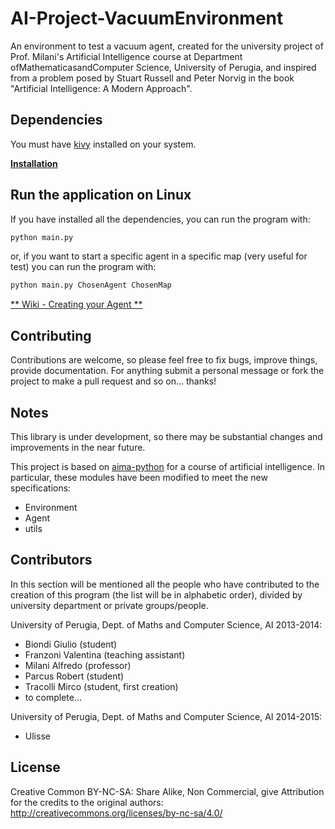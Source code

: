 AI-Project-VacuumEnvironment
============================

An environment to test a vacuum agent, created for the university project of Prof. Milani's Artificial Intelligence course at Department ofMathematicasandComputer Science, University of Perugia, and inspired from a problem posed by Stuart Russell and Peter Norvig in the book "Artificial Intelligence: A Modern Approach". 

## Dependencies

You must have [kivy](http://kivy.org/#home) installed on your system.

[**Installation**](https://github.com/sfcoding-school/AI-Project-VacuumEnvironment/wiki/Install-Kivy)

## Run the application on Linux

If you have installed all the dependencies, you can run the program with:
```bash
python main.py
```
or, if you want to start a specific agent in a specific map (very useful for test) you can run the program with:
```bash
python main.py ChosenAgent ChosenMap
```

[** Wiki - Creating your Agent **](https://github.com/sfcoding-school/AI-Project-VacuumEnvironment/wiki/Creating-your-Agent)

## Contributing

Contributions are welcome, so please feel free to fix bugs, improve things, provide documentation. 
For anything submit a personal message or fork the project to make a pull request and so on... thanks!

## Notes

This library is under development, so there may be substantial changes and improvements in the near future.

This project is based on [aima-python](https://code.google.com/p/aima-python/) for a course of artificial intelligence. In particular, these modules have been modified to meet the new specifications:

* Environment
* Agent
* utils

## Contributors

In this section will be mentioned all the people who have contributed to the creation of this program (the list will be in alphabetic order), divided by university department or private groups/people.

University of Perugia, Dept. of Maths and Computer Science, AI 2013-2014: 
* Biondi Giulio (student)
* Franzoni Valentina (teaching assistant)
* Milani Alfredo (professor)
* Parcus Robert (student)
* Tracolli Mirco (student, first creation)
* to complete...

University of Perugia, Dept. of Maths and Computer Science, AI 2014-2015: 
* Ulisse

## License
Creative Common BY-NC-SA: Share Alike, Non Commercial, give Attribution for the credits to the original authors: http://creativecommons.org/licenses/by-nc-sa/4.0/

